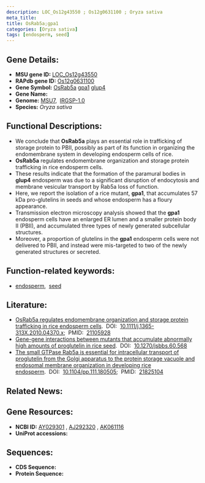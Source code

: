 ```yaml
---
description: LOC_Os12g43550 ; Os12g0631100 ; Oryza sativa
meta_title:
title: OsRab5a;gpa1
categories: [Oryza sativa]
tags: [endosperm, seed]
---
```


## Gene Details:
- **MSU gene ID:** [LOC_Os12g43550](http://rice.uga.edu/cgi-bin/ORF_infopage.cgi?orf=LOC_Os12g43550)  
- **RAPdb gene ID:** [Os12g0631100](https://rapdb.dna.affrc.go.jp/locus/?name=Os12g0631100)  
- **Gene Symbol:** <u>OsRab5a</u>&nbsp;<u>gpa1</u>&nbsp;<u>glup4</u>
- **Gene Name:**
- **Genome:**  [MSU7](http://rice.uga.edu/),&nbsp;&nbsp;[IRGSP-1.0](https://rapdb.dna.affrc.go.jp/download/irgsp1.html)
- **Species:** *Oryza sativa*

## Functional Descriptions:
   - We conclude that **OsRab5a** plays an essential role in trafficking of storage protein to PBII, possibly as part of its function in organizing the endomembrane system in developing endosperm cells of rice.
   - **OsRab5a** regulates endomembrane organization and storage protein trafficking in rice endosperm cells.
   - These results indicate that the formation of the paramural bodies in **glup4** endosperm was due to a significant disruption of endocytosis and membrane vesicular transport by Rab5a loss of function.
   - Here, we report the isolation of a rice mutant, **gpa1**, that accumulates 57 kDa pro-glutelins in seeds and whose endosperm has a floury appearance.
   - Transmission electron microscopy analysis showed that the **gpa1** endosperm cells have an enlarged ER lumen and a smaller protein body II (PBII), and accumulated three types of newly generated subcellular structures.
   - Moreover, a proportion of glutelins in the **gpa1** endosperm cells were not delivered to PBII, and instead were mis-targeted to two of the newly generated structures or secreted.

## Function-related keywords:
   - [endosperm](/tags/endosperm/),&nbsp;&nbsp;[seed](/tags/seed/)

## Literature:
   - [OsRab5a regulates endomembrane organization and storage protein trafficking in rice endosperm cells](https://www.doi.org/10.1111/j.1365-313X.2010.04370.x).&nbsp;&nbsp;DOI:&nbsp;&nbsp;[10.1111/j.1365-313X.2010.04370.x](https://www.doi.org/10.1111/j.1365-313X.2010.04370.x);&nbsp;&nbsp;PMID:&nbsp;&nbsp;[21105928](https://pubmed.ncbi.nlm.nih.gov/21105928/)
   - [Gene-gene interactions between mutants that accumulate abnormally high amounts of proglutelin in rice seed](https://www.doi.org/10.1270/jsbbs.60.568).&nbsp;&nbsp;DOI:&nbsp;&nbsp;[10.1270/jsbbs.60.568](https://www.doi.org/10.1270/jsbbs.60.568)
   - [The small GTPase Rab5a is essential for intracellular transport of proglutelin from the Golgi apparatus to the protein storage vacuole and endosomal membrane organization in developing rice endosperm](https://www.doi.org/10.1104/pp.111.180505).&nbsp;&nbsp;DOI:&nbsp;&nbsp;[10.1104/pp.111.180505](https://www.doi.org/10.1104/pp.111.180505);&nbsp;&nbsp;PMID:&nbsp;&nbsp;[21825104](https://pubmed.ncbi.nlm.nih.gov/21825104/)

## Related News:

## Gene Resources:
- **NCBI ID:**  [AY029301](http://www.ncbi.nlm.nih.gov/nuccore/AY029301)&nbsp;,&nbsp;[AJ292320](http://www.ncbi.nlm.nih.gov/nuccore/AJ292320)&nbsp;,&nbsp;[AK061116](http://www.ncbi.nlm.nih.gov/nuccore/AK061116)
- **UniProt accessions:** [](https://www.uniprot.org/uniprotkb//entry)

## Sequences:
- **CDS Sequence:**
- **Protein Sequence:**
